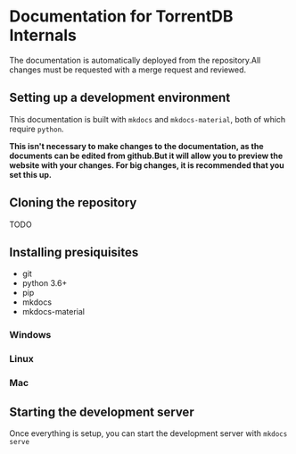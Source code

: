 # Documentation for TorrentDB Internals


The documentation is automatically deployed from the repository.All changes must be requested with a merge request and reviewed.




## Setting up a development environment

This documentation is built with `mkdocs` and `mkdocs-material`, both of which require `python`.

**This isn't necessary to make changes to the documentation, as the documents can be edited from github.But it will allow you to preview the website with your changes.
For big changes, it is recommended that you set this up.**



## Cloning the repository
TODO


## Installing presiquisites
- git
- python 3.6+
- pip
- mkdocs
- mkdocs-material

### Windows

### Linux


### Mac

## Starting the development server

Once everything is setup, you can start the development server with 
```mkdocs serve```




